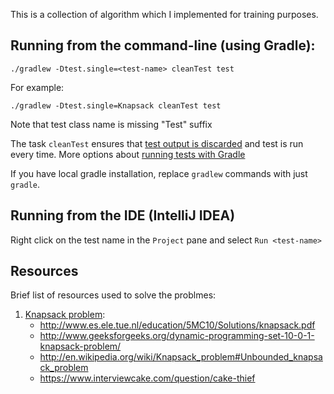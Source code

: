 This is a collection of algorithm  which I implemented for training purposes.

Running from the command-line (using Gradle):
--------------------------------------------

    ./gradlew -Dtest.single=<test-name> cleanTest test

For example:

    ./gradlew -Dtest.single=Knapsack cleanTest test

Note that test class name is missing "Test" suffix

The task `cleanTest` ensures that [test output is discarded](http://gradle.1045684.n5.nabble.com/how-does-gradle-decide-when-to-run-tests-tp3314172p3315330.html) and test is run every time.
More options about [running tests with Gradle](http://mrhaki.blogspot.com/2013/05/gradle-goodness-running-single-test.html)

If you have local gradle installation, replace `gradlew` commands with just `gradle`.

Running from the IDE (IntelliJ IDEA)
------------------------------------

Right click on the test name in the `Project` pane and select `Run <test-name>`

Resources
---------

Brief list of resources used to solve the problmes:

1. [Knapsack problem](http://en.wikipedia.org/wiki/Knapsack_problem):
    * http://www.es.ele.tue.nl/education/5MC10/Solutions/knapsack.pdf
    * http://www.geeksforgeeks.org/dynamic-programming-set-10-0-1-knapsack-problem/
    * http://en.wikipedia.org/wiki/Knapsack_problem#Unbounded_knapsack_problem
    * https://www.interviewcake.com/question/cake-thief
